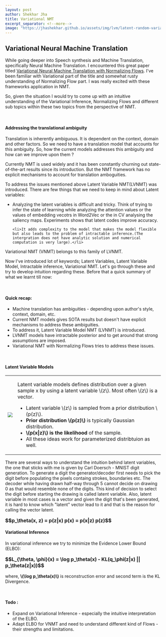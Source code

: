 ```yaml
---
layout: post
author: Shekhar Jha
title: Variational NMT
excerpt_separator: <!--more-->
image: "https://jhashekhar.github.io/assets/img/lvm/latent-random-variable.png"
---
```

<title-head><h2>Variational Neural Machine Translation</h2></title-head>

<p>While going deeper into Speech synthesis and Machine Translation, specifically Neural Machine Translation. I encountered this great paper titled <a href="https://arxiv.org/abs/2005.13978">Variational Neural Machine Translation with Normalizing Flows</a>. I've been familiar with Variational part of the title and somewhat rusty understanding of Normalizing Flow part. I was really excited with these frameworks application in NMT.</p>

<p> So, given the situation I would try to come up with an intuitive understanding of the Variational Inference, Normalizing Flows and different sub topics within these two topics from the perspective of NMT.</p>

<br>

<h4><b>Addressing the translational ambiguity</b></h4>
Translation is inherently ambiguous. It is dependent on the context, domain and other factors. So we need to have a translation model that accounts for this ambiguity. So, how the current models addresses this ambiguity and how can we improve upon them ?

<p>Currently NMT is used widely and it has been constantly churning out state-of-the-art results since its introduction. But the NMT framework has no explicit mechanisms to account for translation amboguities.</p>

<p>To address the issues mentioned above Latent Variable NMT(LVNMT) was introduced. There are few things that we need to keep in mind about Latent variables:</p>

<ul>
    <li>Analyzing the latent variables is difficult and tricky. Think of trying to infer the state of learning while analyzing the attention values or the values of embedding vecotrs in Word2Vec or the in CV analysing the saliency maps. Experiments shows that latent codes improve accuracy.</li>
    
    <li>It adds complexity to the model that makes the model flexible but also leads to the problem of intractable inference.(The intergration does not have analytic solution and numerical computation is very large).</li>
</ul>

<p>Variational NMT (VNMT) belongs to this family of LVNMT.</p>
<p> Now I've introduced lot of keywords; Latent Variables, Latent Variable Model, Intractable inference, Variational NMT. Let's go through these and try to develop intuition regarding these. Before that a quick summary of what we learnt till now:</p>

<br>

<h4><b>Quick recap:</b></h4>
<p>
<ul>
    <li>Machine translation has ambiguities - depending upon author's style, context, domain, etc.</li>
    <li>Current NMT models gives SOTA results but doesn't have explicit mechanisms to address these ambiguities.</li>
    <li>To address it, Latent Variable Model NMT (LVNMT) is introduced.</li>
    <li>LVNMT models have intractable posterior and to get around that strong assumptions are imposed.</li>
    <li>Variational NMT with Normalizing Flows tries to address these issues.</li>
</ul>
</p>
<br>

<h4><b>Latent Variable Models</b></h4>
<table>
        <td>
            <img src="https://jhashekhar.github.io/assets/img/lvm/latent-random-variable.png">
        </td>
        <td>
            <p>Latent variable models defines distribution over a given sample x by using a latent variable \(z\). Most often \(z\) is a vector.</p>
                <ul>
                    <li>Latent variable \(z\) is sampled from a prior distribution \(p(z)\).</li>
                    <li><b>Prior distribution \(p(z)\)</b> is typically Gaussian distribution.</li>
                    <li><b>\(p(x|z)\) is the likelihood</b> of the sample.</li>
                    <li>All these ideas work for parameterized distribtuion as well.</li>
            </ul>
        </td>
</table>

<p>There are several ways to understand the intuition behind latent variables, the one that sticks with me is given by Carl Doersch - MNIST digit generation. To generate a digit the generator/decoder first needs to pick the digit before populating the pixels containg strokes, boundaries etc. The decoder while having drawn half-way through 5 cannot decide on drawing 0 as that would resemble none of the digits. This kind of decision to select the digit before starting the drawing is called latent variable. Also, latent variable in most cases is a vector and given the digit that's been generated, it is hard to know which "latent" vector lead to it and that is the reason for calling the vector latent.</p>

<p style="font-size: 16px;"><b>$$p_\theta(x, z) = p(z|x) p(x) = p(x|z) p(z)$$</b></p>

<h4><b>Variational Inference</b></h4>

<p>In variational inference we try to minimize the Evidence Lower Bound (ELBO):</p>

<p style="font-size: 16px;"><b>$$L_{\theta, \phi}(x) = \log p_\theta(x) - KL(q_\phi(z|x) || p_\theta(z|x))$$</b></p>

<p>where, <b>\(\log p_\theta(x)\)</b> is reconstruction error and second term is the KL Divergence.</p>

<br>

<h4><b>Todo :</b></h4>
<p>
<ul>
<li> Expand on Variational Inference - especially the intuitive interpretation of the ELBO.</li>
<li> Adapt ELBO for VNMT and need to understand different kind of Flows - their strengths and limitations.</li>
</ul>
</p>
